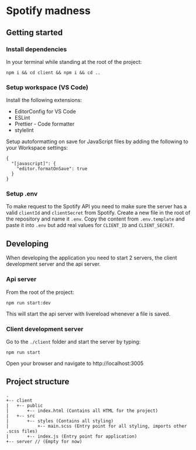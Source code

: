 # Spotify madness

## Getting started
### Install dependencies
In your terminal while standing at the root of the project:
```
npm i && cd client && npm i && cd ..
```

### Setup workspace (VS Code)
Install the following extensions:
* EditorConfig for VS Code
* ESLint
* Prettier - Code formatter
* stylelint

Setup autoformatting on save for JavaScript files by adding the following to your Workspace settings:
```
{
  "[javascript]": {
    "editor.formatOnSave": true
  }
}
```

### Setup .env
To make request to the Spotify API you need to make sure the server has a valid `clientId` and `clientSecret` from Spotify.
Create a new file in the root of the repository and name it `.env`.
Copy the content from `.env.template` and paste it into `.env` but add real values for `CLIENT_ID` and `CLIENT_SECRET`.

## Developing
When developing the application you need to start 2 servers, the client development server and the api server.

### Api server
From the root of the project:
```
npm run start:dev
```
This will start the api server with livereload whenever a file is saved.

### Client development server
Go to the `./client` folder and start the server by typing:
```
npm run start
```
Open your browser and navigate to http://localhost:3005


## Project structure

```
.
+-- client
|   +-- public
|       +-- index.html (Contains all HTML for the project)
|   +-- src
|       +-- styles (Contains all styling)
|           +-- main.scss (Entry point for all styling, imports other .scss files)
|       +-- index.js (Entry point for application)
+-- server // (Empty for now)
```

